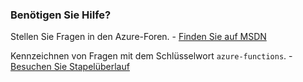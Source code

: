 ### <a name="need-some-help"></a>Benötigen Sie Hilfe?
Stellen Sie Fragen in den Azure-Foren. - [Finden Sie auf MSDN](http://go.microsoft.com/fwlink/?LinkId=780719)

Kennzeichnen von Fragen mit dem Schlüsselwort `azure-functions`. - [Besuchen Sie Stapelüberlauf](http://stackoverflow.com/questions/tagged/azure-functions)


